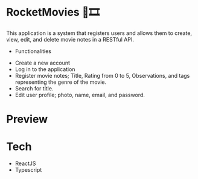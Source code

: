 # RocketMovies 🚀🎞️
This application is a system that registers users and allows them to create, view, edit, and delete movie notes in a RESTful API.

- Functionalities
* Create a new account
* Log in to the application
* Register movie notes; Title, Rating from 0 to 5, Observations, and tags representing the genre of the movie.
* Search for title.
* Edit user profile; photo, name, email, and password.

# Preview

# Tech

- ReactJS 
- Typescript




